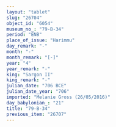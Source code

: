 ```yaml
---
layout: "tablet"
slug: "26704"
object_id: "6054"
museum_no_: "79-B-34"
period: "ENB"
place_of_issue: "Harimmu"
day_remark: "-"
month: "-"
month_remark: "[-]"
year: "4"
year_remark: "-"
king: "Sargon II"
king_remark: "-"
julian_date: "706 BCE"
julian_date_year: "706"
imported: "Melanie Gross (26/05/2016)"
day_babylonian_: "21"
title: "79-B-34"
previous_item: "26707"
---
```

